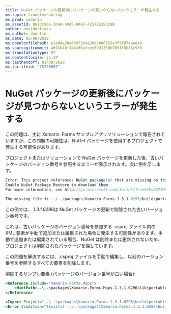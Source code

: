 ```yaml
---
title: NuGet パッケージの更新後にパッケージが見つからないというエラーが発生する
ms.topic: troubleshooting
ms.prod: xamarin
ms.assetid: D61CC966-1D4A-49A5-8A6F-41572E28329B
author: davidortinau
ms.author: daortin
ms.date: 05/08/2018
ms.openlocfilehash: a1ed4a2be63973e9e26dcb06163a3f9fd7eae649
ms.sourcegitcommit: 4691b48f14b166afcec69d1350b769ff5bf8c9f6
ms.translationtype: MT
ms.contentlocale: ja-JP
ms.lasthandoff: 01/08/2020
ms.locfileid: "75728097"
---
```

# <a name="missing-packages-error-after-updating-nuget-packages"></a>NuGet パッケージの更新後にパッケージが見つからないというエラーが発生する

この問題は、主に Xamarin. Forms サンプルアプリソリューションで報告されていますが、この問題の可能性は、NuGet パッケージを使用するプロジェクトで発生する可能性があります。

プロジェクトまたはソリューションで NuGet パッケージを更新した後、古いパッケージのバージョン番号を参照するエラーが表示されます。次に例を示します。

```csharp
Error: This project references NuGet package(s) that are missing on this computer.
Enable NuGet Package Restore to download them.
For more information, see http://go.microsoft.com/fwlink/?LinkID=322105

The missing file is ../../packages/Xamarin.Forms.1.3.1.6296/build/portable-win+net45+wp80+MonoAndroid10+MonoTouch10+Xamarin.iOS10/Xamarin.Forms.targets. (FormsGallery)
```

この例では、 *1.3.1.6296*は NuGet パッケージの更新で削除された古いバージョン番号です。

これは、古いパッケージのバージョン番号を参照する .csproj ファイル内の XML 要素が手動で追加または編集された場合に発生する可能性があります。手動で追加または編集されている場合、NuGet は削除または更新されないため、プロジェクトは削除されたパッケージを探しています。

この問題を解決するには、.csproj ファイルを手動で編集し、以前のバージョン番号を参照するすべての要素を削除します。

削除するサンプル要素 (パッケージのバージョン番号が古い場合):

```xml
<Reference Include="Xamarin.Forms.Maps">
    <HintPath>..\..\packages\Xamarin.Forms.Maps.1.3.1.6296\lib\portable-win+net45+wp80+MonoAndroid10+MonoTouch10+Xamarin.iOS10\Xamarin.Forms.Maps.dll</HintPath>
</Reference>

<Import Project="..\..\packages\Xamarin.Forms.1.3.1.6296\build\portable-win+net45+wp80+MonoAndroid10+MonoTouch10+Xamarin.iOS10\Xamarin.Forms.targets" Condition="Exists('..\..\packages\Xamarin.Forms.1.3.1.6296\build\portable-win+net45+wp80+MonoAndroid10+MonoTouch10+Xamarin.iOS10\Xamarin.Forms.targets')" />
<Error Condition="!Exists('..\..\packages\Xamarin.Forms.1.3.1.6296\build\portable-win+net45+wp80+MonoAndroid10+MonoTouch10+Xamarin.iOS10\Xamarin.Forms.targets')" Text="$([System.String]::Format('$(ErrorText)', '..\..\packages\Xamarin.Forms.1.3.1.6296\build\portable-win+net45+wp80+MonoAndroid10+MonoTouch10+Xamarin.iOS10\Xamarin.Forms.targets'))" />
```
